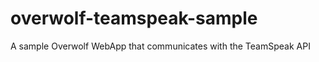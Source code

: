 overwolf-teamspeak-sample
=========================

A sample Overwolf WebApp that communicates with the TeamSpeak API

